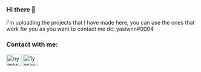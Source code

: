 ### Hi there 👋
I'm uploading the projects that I have made here, you can use the ones that work for you as you want to contact me dc: yasiwnn#0004
<h3 align="left">Contact with me:</h3>
<p align="left">
<a href="https://twitter.com/nyasiwn" target="blank"><img align="center" src="https://raw.githubusercontent.com/rahuldkjain/github-profile-readme-generator/master/src/images/icons/Social/twitter.svg" alt="nyasiwn" height="30" width="40" /></a>
<a href="https://instagram.com/1yasiwnn" target="blank"><img align="center" src="https://raw.githubusercontent.com/rahuldkjain/github-profile-readme-generator/master/src/images/icons/Social/instagram.svg" alt="1yasiwnn" height="30" width="40" /></a>
</p>

<!--
**yasiwn/yasiwn** is a ✨ _special_ ✨ repository because its `README.md` (this file) appears on your GitHub profile.

Here are some ideas to get you started:


-->
